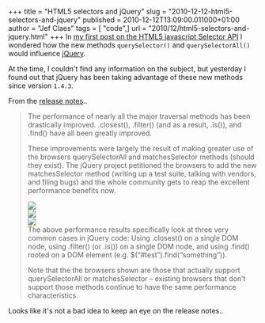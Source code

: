 +++
title = "HTML5 selectors and jQuery"
slug = "2010-12-12-html5-selectors-and-jquery"
published = 2010-12-12T13:09:00.011000+01:00
author = "Jef Claes"
tags = [ "code",]
url = "2010/12/html5-selectors-and-jquery.html"
+++
In [my first post on the HTML5 javascript Selector
API](https://www.jefclaes.be/2010/11/html5-new-in-javascript-selector-api.html)
I wondered how the new methods `querySelector()` and `querySelectorAll()`
would influence [jQuery](http://jquery.com/). 
  
At the time, I couldn't find any information on the subject, but
yesterday I found out that jQuery has been taking advantage of these new
methods since version `1.4.3`.  
  
From the [release notes](http://blog.jquery.com/2010/10/16/jquery-143-released/)..  

> The performance of nearly all the major traversal methods has been
> drastically improved. .closest(), .filter() (and as a result, .is()),
> and .find() have all been greatly improved.  
>   
> These improvements were largely the result of making greater use of
> the browsers querySelectorAll and matchesSelector methods (should they
> exist). The jQuery project petitioned the browsers to add the new
> matchesSelector method (writing up a test suite, talking with vendors,
> and filing bugs) and the whole community gets to reap the excellent
> performance benefits now.  
>   
> [![](/post/images/thumbnails/2010-12-12-html5-selectors-and-jquery-jqueryClosestResults.jpg)](/post/images/2010-12-12-html5-selectors-and-jquery-jqueryClosestResults.jpg)  
> [![](/post/images/thumbnails/2010-12-12-html5-selectors-and-jquery-jQueryFilterResult.jpg)](/post/images/2010-12-12-html5-selectors-and-jquery-jQueryFilterResult.jpg)  
> [![](/post/images/thumbnails/2010-12-12-html5-selectors-and-jquery-jqueryFindResults.jpg)](/post/images/2010-12-12-html5-selectors-and-jquery-jqueryFindResults.jpg)  
> The above performance results specifically look at three very common
> cases in jQuery code: Using .closest() on a single DOM node, using
> .filter() (or .is()) on a single DOM node, and using .find() rooted on
> a DOM element (e.g. $(“\#test”).find(“something”)).  
>   
> Note that the the browsers shown are those that actually support
> querySelectorAll or matchesSelector – existing browsers that don’t
> support those methods continue to have the same performance
> characteristics.  

Looks like it's not a bad idea to keep an eye on the release notes..
